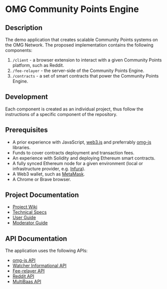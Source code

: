 # OMG Community Points Engine

## Description

The demo application that creates scalable Community Points systems on the OMG Network. The proposed implementation contains the following components:

1. `/client` - a browser extension to interact with a given Community Points platform, such as Reddit.
2. `/fee-relayer` - the server-side of the Community Points Engine.
3. `/contracts` - a set of smart contracts that power the Community Points Engine.

## Development

Each component is created as an individual project, thus follow the instructions of a specific component of the repository.

## Prerequisites

- A prior experience with JavaScript, [web3.js](https://github.com/ethereum/web3.js) and preferrably [omg-js](https://github.com/omgnetwork/omg-js) libraries.
- Funds to cover contracts deployment and transaction fees.
- An experience with Solidity and deploying Ethereum smart contracts.
- A fully synced Ethereum node for a given environment (local or infrastructure provider, e.g. [Infura](https://infura.io/)).
- A Web3 wallet, such as [MetaMask](https://metamask.io/).
- A Chrome or Brave browser.

## Project Documentation

- [Project Wiki](https://github.com/omgnetwork/community-points/wiki)
- [Technical Specs](https://docs.omg.network/use-cases/community-points)
- [User Guide](https://github.com/omgnetwork/community-points/wiki/User-Guide)
- [Moderator Guide](https://github.com/omgnetwork/community-points/wiki/Moderator-Guide)

## API Documentation

The application uses the following APIs:
- [omg-js API](https://docs.omg.network/omg-js)
- [Watcher Informational API](https://docs.omg.network/elixir-omg/docs-ui/?urls.primaryName=master%2Finfo_api_specs)
- [Fee-relayer API](https://github.com/omgnetwork/community-points/blob/master/fee-relayer/swagger/swagger.yaml)
- [Reddit API](https://www.reddit.com/dev/api/)
- [MultiBaas API](https://www.curvegrid.com/)